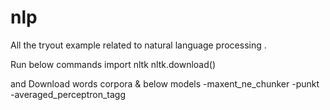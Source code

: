 # nlp
All the tryout example related to natural language processing .

Run below commands
import nltk
nltk.download()

and Download words corpora & below models
-maxent_ne_chunker
-punkt
-averaged_perceptron_tagg

